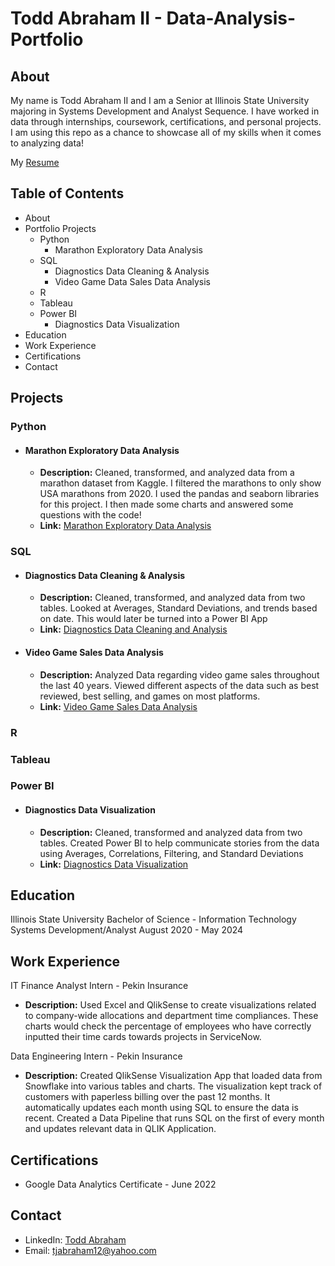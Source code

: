 # Todd Abraham II - Data-Analysis-Portfolio
## About
My name is Todd Abraham II and I am a Senior at Illinois State University majoring in Systems Development and Analyst Sequence. I have worked in data through internships, coursework, certifications, and personal projects. I am using this repo as a chance to showcase all of my skills when it comes to analyzing data!

My [Resume](https://github.com/ToddAbrahamII/Data-Analysis-Portfolio/blob/main/Todd_Abraham_Resumev1.pdf)

## Table of Contents
  - About
  - Portfolio Projects
     - Python
          - Marathon Exploratory Data Analysis 
     - SQL
          - Diagnostics Data Cleaning & Analysis
          - Video Game Data Sales Data Analysis
     - R
     - Tableau
     - Power BI
         - Diagnostics Data Visualization
  - Education
  - Work Experience
  - Certifications
  - Contact

## Projects

### Python

  - #### Marathon Exploratory Data Analysis
     - **Description:** Cleaned, transformed, and analyzed data from a marathon dataset from Kaggle. I filtered the marathons to only show USA marathons from 2020. I used the pandas and seaborn libraries for this project. I then made some charts and answered some questions with the code!
     - **Link:** [Marathon Exploratory Data Analysis](https://github.com/ToddAbrahamII/Data-Analysis-Portfolio/blob/main/MarathonDataExploration.ipynb)

### SQL
  - #### Diagnostics Data Cleaning & Analysis
    - **Description:** Cleaned, transformed, and analyzed data from two tables. Looked at Averages, Standard Deviations, and trends based on date. This would later be turned into a Power BI App
    - **Link:** [Diagnostics Data Cleaning and Analysis](https://github.com/ToddAbrahamII/Data-Analysis-Portfolio/blob/main/Diagnostics_Cleaning_Analysis.sql)
    
  - #### Video Game Sales Data Analysis
    - **Description:** Analyzed Data regarding video game sales throughout the last 40 years. Viewed different aspects of the data such as best reviewed, best selling, and games on most platforms.
    - **Link:** [Video Game Sales Data Analysis](https://github.com/ToddAbrahamII/Data-Analysis-Portfolio/blob/main/VideoGameData.sql)


### R


### Tableau


### Power BI

  - #### Diagnostics Data Visualization
      - **Description:** Cleaned, transformed and analyzed data from two tables. Created Power BI to help communicate stories from the data using Averages, Correlations, Filtering, and Standard Deviations
      - **Link:** [Diagnostics Data Visualization](https://app.powerbi.com/groups/me/reports/982b31f7-66d7-4a9c-8554-7b92df369199/ReportSectionfe628475d50300908846?experience=power-bi)

## Education
Illinois State University
Bachelor of Science - Information Technology Systems Development/Analyst
August 2020 - May 2024

## Work Experience
IT Finance Analyst Intern - Pekin Insurance
- **Description:** Used Excel and QlikSense to create visualizations related to company-wide allocations and department time compliances. These charts would check the percentage of employees who have correctly inputted their time cards towards projects in ServiceNow. 

Data Engineering Intern - Pekin Insurance
- **Description:** Created QlikSense Visualization App that loaded data from Snowflake into various tables and charts. The visualization kept track of customers with paperless billing over the past 12 months. It automatically updates each month using SQL to ensure the data is recent. Created a Data Pipeline that runs SQL on the first of every month and updates relevant data in QLIK Application. 

## Certifications
- Google Data Analytics Certificate - June 2022 

## Contact
- LinkedIn: [Todd Abraham](https://www.linkedin.com/in/todd-abraham-ii/)
- Email: tjabraham12@yahoo.com
